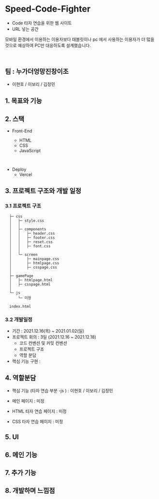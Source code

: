 # Speed-Code-Fighter

- Code 타자 연습을 위한 웹 사이트
- URL 넣는 공간

모바일 환경에서 이용하는 이용자보다 태블릿이나 pc 에서 사용하는 이용자가 더 많을 것으로 예상하여 PC만 대응하도록 설계했습니다.

<br>

## 팀 : 누가더엉망진창이조

- 이현호 / 이보리 / 김정민

## 1. 목표와 기능

## 2. 스택

- Front-End

  - HTML
  - CSS
  - JavaScript

<br>

- Deploy
  - Vercel

## 3. 프로젝트 구조와 개발 일정

### 3.1 프로젝트 구조

```
  ├─ css
  │   ├─ style.css
  │   │
  │   ├─ components
  │   │   ├─ header.css
  │   │   ├─ footer.css
  │   │   ├─ reset.css
  │   │   ├─ font.css
  │   │
  │   └─ screen
  │       ├─ mainpage.css
  │       ├─ htmlpage.css
  │       ├─ csspage.css
  │
  ├─ gamePage
  │   ├─ htmlpage.html
  │   ├─ csspage.html
  │
  └─ js
      └─ 미정

  index.html
```

### 3.2 개발일정

- 기간 : 2021.12.16(목) ~ 2021.01.02(일)
- 프로젝트 회의 : 3일 (2021.12.16 ~ 2021.12.18)
  - 코드 컨벤션 및 커밋 컨벤션
  - 프로젝트 구조
  - 역할 분담
- 핵심 기능 구현 :

## 4. 역할분담

- 핵심 기능 (타자 연습 부분 -js ) : 이현호 / 이보리 / 김정민

- 메인 페이지 : 미정
- HTML 타자 연습 페이지 : 미정
- CSS 타자 연습 페이지 : 미정

## 5. UI

## 6. 메인 기능

## 7. 추가 기능

## 8. 개발하며 느낌점
